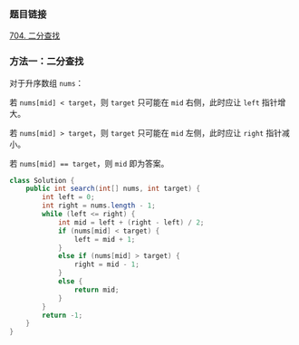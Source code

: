 ### 题目链接
[704. 二分查找](https://leetcode.cn/problems/binary-search)

### 方法一：二分查找
对于升序数组 `nums`：

若 `nums[mid] < target`，则 `target` 只可能在 `mid` 右侧，此时应让 `left` 指针增大。

若 `nums[mid] > target`，则 `target` 只可能在 `mid` 左侧，此时应让 `right` 指针减小。

若 `nums[mid] == target`，则 `mid` 即为答案。

```Java
class Solution {
    public int search(int[] nums, int target) {
        int left = 0;
        int right = nums.length - 1;
        while (left <= right) {
            int mid = left + (right - left) / 2;
            if (nums[mid] < target) {
                left = mid + 1;
            }
            else if (nums[mid] > target) {
                right = mid - 1;
            }
            else {
                return mid;
            }
        }
        return -1;
    }
}
```